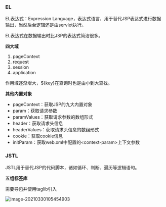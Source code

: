 ### EL

EL表达式：Expression Language，表达式语言，用于替代JSP表达式进行数据输出，当然后台逻辑还是由servlet执行。

EL表达式在数据输出时比JSP的表达式简洁很多。

**四大域**

1. pageContext
2. request
3. session
4. application

作用域逐渐增大，${key}在查询时也是由小到大查找。

**其他内置对象**

- pageContext：获取JSP的九大内置对象
- param：获取请求参数
- paramValues：获取请求参数的数组形式
- header：获取请求头信息
- headerValues：获取请求头信息的数组形式
- cookie：获取cookie信息
- initParam：获取web.xml中配置的\<context-param>上下文参数

### JSTL

JSTL用于替代JSP的代码脚本，诸如循环、判断、遍历等逻辑语句。

**五组标签库**

需要导包并使用taglib引入

![image-20210330105454903](https://imagebag.oss-cn-chengdu.aliyuncs.com/img/image-20210330105454903.png)